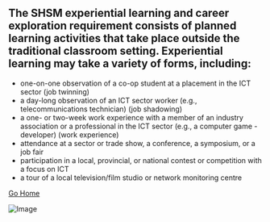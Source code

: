 ## The SHSM experiential learning and career exploration requirement consists of planned learning activities that take place outside the traditional classroom setting. Experiential learning may take a variety of forms, including:

- one-on-one observation of a co-op student at a placement in the ICT sector (job twinning)
- a day-long observation of an ICT sector worker (e.g., telecommunications technician) (job shadowing)
- a one- or two-week work experience with a member of an industry association or a professional in the ICT sector (e.g., a computer game - developer) (work experience)
- attendance at a sector or trade show, a conference, a symposium, or a job fair
- participation in a local, provincial, or national contest or competition with a focus on ICT
- a tour of a local television/film studio or network monitoring centre

[Go Home](../ "Go Home")

![Image](https://thetruckingnetwork.ca/wp-content/uploads/2022/05/43766964_1783407758423721_4563217441341046784_n.jpg "image")

